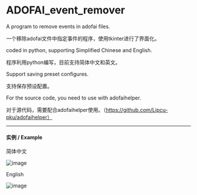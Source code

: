 # ADOFAI_event_remover
A program to remove events in adofai files. 

一个移除adofai文件中指定事件的程序，使用tkinter进行了界面化。

coded in python, supporting Simplified Chinese and English. 

程序利用python编写，目前支持简体中文和英文。

Support saving preset configures. 

支持保存预设配置。

For the source code, you need to use with adofaihelper. 

对于源代码，需要配合adofaihelper使用。（https://github.com/Lipcu-pku/adofaihelper）

---

#### 实例 / Example

简体中文

![image](https://github.com/user-attachments/assets/0bb4943b-09d5-4711-9030-a151f164ca52)


English

![image](https://github.com/user-attachments/assets/c8c94018-1e8f-4b4c-8984-c0f224739906)

